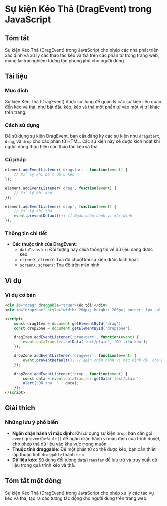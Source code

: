 <!--
Meta Description: # Sự kiện Kéo Thả (DragEvent) trong JavaScript ## Tóm tắt Sự kiện Kéo Thả (DragEvent) trong JavaScript cho phép các nhà phát triển xác định và xử lý c...
Meta Keywords: kéo, thả, các, event, kiện
-->

# Sự kiện Kéo Thả (DragEvent) trong JavaScript

## Tóm tắt
Sự kiện Kéo Thả (DragEvent) trong JavaScript cho phép các nhà phát triển xác định và xử lý các thao tác kéo và thả trên các phần tử trong trang web, mang lại trải nghiệm tương tác phong phú cho người dùng.

## Tài liệu
### Mục đích
Sự kiện Kéo Thả (DragEvent) được sử dụng để quản lý các sự kiện liên quan đến kéo và thả, như bắt đầu kéo, kéo và thả một phần tử vào một vị trí khác trên trang.

### Cách sử dụng
Để sử dụng sự kiện DragEvent, bạn cần đăng ký các sự kiện như `dragstart`, `drag`, và `drop` cho các phần tử HTML. Các sự kiện này sẽ được kích hoạt khi người dùng thực hiện các thao tác kéo và thả.

### Cú pháp
```javascript
element.addEventListener('dragstart', function(event) {
    // Xử lý khi bắt đầu kéo
});

element.addEventListener('drag', function(event) {
    // Xử lý khi kéo
});

element.addEventListener('drop', function(event) {
    // Xử lý khi thả
    event.preventDefault(); // Ngăn chặn hành vi mặc định
});
```

### Thông tin chi tiết
- **Các thuộc tính của DragEvent**:
  - `dataTransfer`: Đối tượng này chứa thông tin về dữ liệu đang được kéo.
  - `clientX`, `clientY`: Tọa độ chuột khi sự kiện được kích hoạt.
  - `screenX`, `screenY`: Tọa độ trên màn hình.

## Ví dụ
### Ví dụ cơ bản
```html
<div id="drag" draggable="true">Kéo tôi!</div>
<div id="dropzone" style="width: 200px; height: 200px; border: 1px solid black;">Thả vào đây</div>

<script>
    const dragItem = document.getElementById('drag');
    const dropZone = document.getElementById('dropzone');

    dragItem.addEventListener('dragstart', function(event) {
        event.dataTransfer.setData('text/plain', 'Dữ liệu kéo');
    });

    dropZone.addEventListener('dragover', function(event) {
        event.preventDefault(); // Ngăn chặn hành vi mặc định để cho phép thả
    });

    dropZone.addEventListener('drop', function(event) {
        const data = event.dataTransfer.getData('text/plain');
        alert('Đã thả: ' + data);
    });
</script>
```

## Giải thích
### Những lưu ý phổ biến
- **Ngăn chặn hành vi mặc định**: Khi sử dụng sự kiện `drop`, bạn cần gọi `event.preventDefault()` để ngăn chặn hành vi mặc định của trình duyệt, cho phép thả dữ liệu vào khu vực mong muốn.
- **Thuộc tính draggable**: Để một phần tử có thể được kéo, bạn cần thiết lập thuộc tính `draggable` thành `true`.
- **Dữ liệu kéo**: Sử dụng đối tượng `dataTransfer` để lưu trữ và truy xuất dữ liệu trong quá trình kéo và thả.

## Tóm tắt một dòng
Sự kiện Kéo Thả (DragEvent) trong JavaScript cho phép xử lý các tác vụ kéo và thả, tạo ra các tương tác động cho người dùng trên trang web.